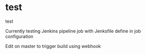 # test
test

Currently testing Jenkins pipeline job with Jenksfile define in job configuration

Edit on master to trigger build using webhook
